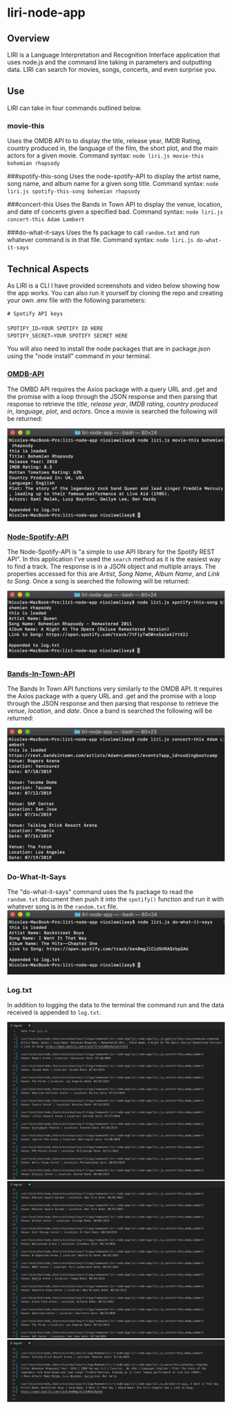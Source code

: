 # liri-node-app

## Overview 
LIRI is a Language Interpretation and Recognition Interface application that uses node.js and the command line taking in parameters and outputting data. LIRI can search for movies, songs, concerts, and even surprise you. 

## Use 
LIRI can take in four commands outlined below. 
### movie-this  
Uses the OMDB API to to display the title, release year, IMDB Rating, country produced in, the language of the film, the short plot, and the main actors for a given movie.
Command syntax: `node liri.js movie-this bohemian rhapsody`

###spotify-this-song 
Uses the node-spotify-API to display the artist name, song name, and album name for a given song title.
Command syntax: `node liri.js spotify-this-song bohemian rhapsody`

###concert-this
Uses the Bands in Town API to display the venue, location, and date of concerts given a specified bad.
Command syntax: `node liri.js concert-this Adam Lambert`

###do-what-it-says
Uses the fs package to call `random.txt` and run whatever command is in that file.
Command syntax: `node liri.js do-what-it-says`


## Technical Aspects

As LIRI is a CLI I have provided screenshots and video below showing how the app works. You can also run it yourself by cloning the repo and creating your own .env file with the following parameters: 
```js
# Spotify API keys

SPOTIFY_ID=YOUR SPOTIFY ID HERE
SPOTIFY_SECRET=YOUR SPOTIFY SECRET HERE
```

You will also need to install the node packages that are in package.json using the "node install" command in your terminal. 

### [OMDB-API](http://omdbapi.com/)
The OMBD API requires the Axios package with a query URL and .get and the promise with a loop through the JSON response and then parsing that response to retrieve the *title*, *release year*, *IMDB rating*, *country produced in*, *language*, *plot*, and *actors*. Once a movie is searched the following will be returned: 

![Movie This Return](images/movie-this.png)


### [Node-Spotify-API](https://www.npmjs.com/package/node-spotify-api)
The Node-Spotify-API is "a simple to use API library for the Spotify REST API". In this application I've used the `search` method as it is the easiest way to find a track. The response is in a JSON object and multiple arrays. The properties accessed for this are *Artist*, *Song Name*, *Album Name*, and *Link to Song*. Once a song is searched the following will be returned:

![Spotify Return](images/spotify-this-song.png)

### [Bands-In-Town-API](https://manager.bandsintown.com/support/bandsintown-api)
The Bands In Town API functions very similarly to the OMDB API. It requires the Axios package with a query URL and .get and the promise with a loop through the JSON response and then parsing that response to retrieve the *venue*, *location*, and *date*. Once a band is searched the following will be returned: 

![Concert This Return](images/concert-this.png)

### Do-What-It-Says
The "do-what-it-says" command uses the fs package to read the `random.txt` document then push it into the `spotify()` function and run it with whatever song is in the `random.txt` file. 
 ![Do What It Says Return](images/do-what-it-says.png)

### Log.txt 
In addition to logging the data to the terminal the command run and the data received is appended to `log.txt`.

![log.txt Image 1 of 3](images/log-image-1-3.png)
![log.txt Image 2 of 3](images/log-image-2-3.png)
![log.txt Image 3 of 3](images/log-image-3-3.png)
